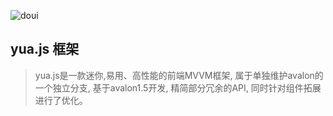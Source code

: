 ![doui](https://attach.cdn.doui.cc/screenshot_276.jpg)

## yua.js 框架
> yua.js是一款迷你,易用、高性能的前端MVVM框架, 属于单独维护avalon的一个独立分支, 基于avalon1.5开发, 精简部分冗余的API, 同时针对组件拓展进行了优化。
